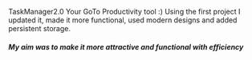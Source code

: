 TaskManager2.0
Your GoTo Productivity tool :)
Using the first project I updated it, made it more functional, used modern designs and added persistent storage. 
<h5>My aim was to make it more attractive and functional with efficiency</h5>
